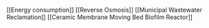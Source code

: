 [[Energy consumption]]
[[Reverse Osmosis]]
[[Municipal Wastewater Reclamation]]
[[Ceramic Membrane Moving Bed Biofilm Reactor]]
